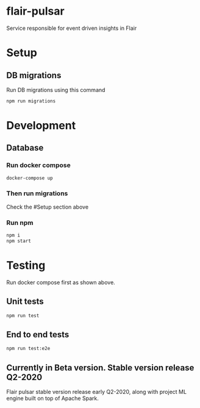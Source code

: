 # flair-pulsar
Service responsible for event driven insights in Flair


# Setup
## DB migrations
Run DB migrations using this command 
```bash
npm run migrations
```

# Development
## Database
### Run docker compose

```bash
docker-compose up
```

### Then run migrations
Check the #Setup section above

### Run npm
```bash
npm i
npm start
```

# Testing
Run docker compose first as shown above.
## Unit tests

```bash
npm run test
```

## End to end tests

```bash
npm run test:e2e
```

## Currently in Beta version. Stable version release Q2-2020

Flair pulsar stable version release early Q2-2020, along with project ML engine built on top of Apache Spark.  
